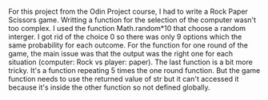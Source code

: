 For this project from the Odin Project course, I had to write a Rock Paper Scissors game.
Writting a function for the selection of the computer wasn't too complex. I used the function Math.random*10 that choose a random interger. I got rid of the choice 0 so there was only 9 options which the same probability for each outcome.
For the function for one round of the game, the main issue was that the output was the right one for each situation (computer: Rock vs player: paper).
The last function is a bit more tricky. It's a function repeating 5 times the one round function. But the game function needs to use the returned value of str but it can't accessed it because it's inside the other function so not defined globally.